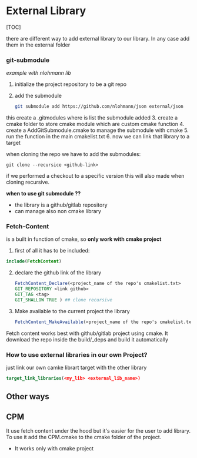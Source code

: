 # External Library

[TOC]

there are different way to add external library to our library. In any case add them in the external folder

### git-submodule

*example with nlohmann lib*

1. initialize the project repository to be a git repo
2. add the submodule

    ``` bash
    git submodule add https://github.com/nlohmann/json external/json
    ```

this create a .gitmodules where is list the submodule added
3. create a cmake folder to store cmake module which are custom cmake function
4. create a AddGitSubmodule.cmake to manage the submodule with cmake
5. run the function in the main cmakelist.txt
6. now we can link that library to a target

when cloning the repo we have to add the submodules:

```
git clone --recursice <github-link>
```

if we performed a checkout to a specific version this will also made when cloning recursive.

**when to use git submodule ??**

- the library is a github/gitlab repository
- can manage also non cmake library

### Fetch-Content

is a built in function of cmake, so **only work with cmake project**

1. first of all it has to be included:

```cmake
include(FetchContent)
```

2. declare the github link of the library

    ```cmake
    FetchContent_Declare(<project_name of the repo's cmakelist.txt> 
    GIT_REPOSITORY <link github>
    GIT_TAG <tag>
    GIT_SHALLOW TRUE ) ## clone recursive
    ```

3. Make available to the current project the library

    ```cmake
    FetchContent_MakeAvailable(<project_name of the repo's cmakelist.txt>)

Fetch content works best with github/gitlab project using cmake. It download the repo inside the build/_deps and build it automatically

### How to use external libraries in our own Project?

just link our own camke librart target with the other library

```cmake
target_link_libraries(<my_lib> <external_lib_name>)
```

## Other ways

## CPM

It use fetch content under the hood but it's easier for the user to add library. To use it add the CPM.cmake to the cmake folder of the project.

- It works only with cmake project
